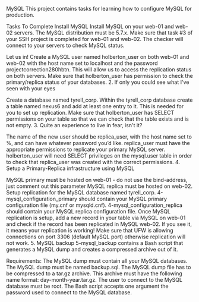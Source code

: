 MySQL
This project contains tasks for learning how to configure MySQL for production.

Tasks To Complete
Install MySQL
Install MySQL on your web-01 and web-02 servers. The MySQL distribution must be 5.7.x. Make sure that task #3 of your SSH project is completed for web-01 and web-02. The checker will connect to your servers to check MySQL status.

Let us in!
Create a MySQL user named holberton_user on both web-01 and web-02 with the host name set to localhost and the password projectcorrection280hbtn. This will allow us to access the replication status on both servers. Make sure that holberton_user has permission to check the primary/replica status of your databases. 2. If only you could see what I've seen with your eyes

Create a database named tyrell_corp. Within the tyrell_corp database create a table named nexus6 and add at least one entry to it. This is needed for you to set up replication. Make sure that holberton_user has SELECT permissions on your table so that we can check that the table exists and is not empty. 3. Quite an experience to live in fear, isn't it?

The name of the new user should be replica_user, with the host name set to %, and can have whatever password you’d like. replica_user must have the appropriate permissions to replicate your primary MySQL server. holberton_user will need SELECT privileges on the mysql.user table in order to check that replica_user was created with the correct permissions. 4. Setup a Primary-Replica infrastructure using MySQL

MySQL primary must be hosted on web-01 - do not use the bind-address, just comment out this parameter MySQL replica must be hosted on web-02. Setup replication for the MySQL database named tyrell_corp. 4-mysql_configuration_primary should contain your MySQL primary configuration file (my.cnf or mysqld.cnf). 4-mysql_configuration_replica should contain your MySQL replica configuration file. Once MySQL replication is setup, add a new record in your table via MySQL on web-01 and check if the record has been replicated in MySQL web-02. If you see it, it means your replication is working! Make sure that UFW is allowing connections on port 3306 (default MySQL port) otherwise replication will not work. 5. MySQL backup 5-mysql_backup contains a Bash script that generates a MySQL dump and creates a compressed archive out of it.

Requirements: The MySQL dump must contain all your MySQL databases. The MySQL dump must be named backup.sql. The MySQL dump file has to be compressed to a tar.gz archive. This archive must have the following name format: day-month-year.tar.gz. The user to connect to the MySQL database must be root. The Bash script accepts one argument the password used to connect to the MySQL database.
